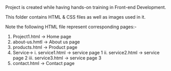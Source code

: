 Project is created while having hands-on training in Front-end Development. 

This folder contains HTML & CSS files as well as images used in it.

Note the following HTML file represent corresponding pages:-

1. Project1.html -> Home page
2. about-us.hmtl -> About us page
3. products.html -> Product page
4. Service->
   i. service1.html -> service page 1
   ii. service2.html -> service page 2
   iii. service3.html -> service page 3
5. contact.html -> Contact page
